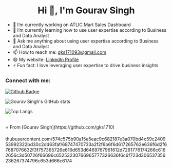 <h1 align="center">Hi 👋, I'm Gourav Singh</h1>

- 🔭 I’m currently working on ATLIC Mart Sales Dashboard
- 🌱 I’m currently learning how to use user expertise according to Business and Data Analyst
- 💬 Ask me anything about using user expertise according to Business and Data Analyst
- 📫 How to reach me: gks171093@gmail.com
- 😄 My website: [LinkedIn Profile](https://www.linkedin.com/in/gouravks17/)
- ⚡ Fun fact: I love leveraging user expertise to drive business insights

### Connect with me:
<div id="badges">
  <a href="https://github.com/gks1710">
    <img src="https://img.shields.io/badge/Github-white?style=for-the-badge&logo=Github&logoColor=black" alt="Github Badge"/>
  </a>
</div>

![Gourav Singh's GitHub stats](https://github-readme-stats.vercel.app/api?username=gks1710&show_icons=true&theme=dark)

![Top Langs](https://github-readme-stats.vercel.app/api/top-langs/?username=gks1710&theme=dark)


<br>
⭐️ From [Gourav Singh](https://github.com/gks1710)

thubusercontent.com/574c575b90a15e5eac9c682187e3a070bd4c59c240953992322bd30c2dd63faf/68747470733a2f2f6b6f6d617265762e636f6d2f67687076632f3f757365726e616d653d6469767961612d7261776174266c6162656c3d50726f66696c65253230766965777326636f6c6f723d306537356236267374796c653d666c6174
